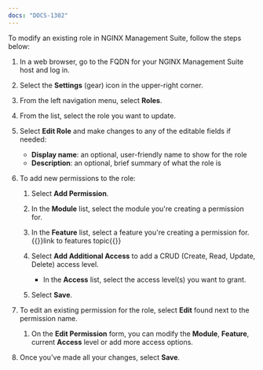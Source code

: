 ```yaml
---
docs: "DOCS-1302"
---
```


To modify an existing role in NGINX Management Suite, follow the steps below:

1. In a web browser, go to the FQDN for your NGINX Management Suite host and log in.
2. Select the **Settings** (gear) icon in the upper-right corner.
3. From the left navigation menu, select **Roles**.
4. From the list, select the role you want to update.
5. Select **Edit Role** and make changes to any of the editable fields if needed:
   - **Display name**: an optional, user-friendly name to show for the role
   - **Description**: an optional, brief summary of what the role is

6. To add new permissions to the role:

   1. Select **Add Permission**.
   2. In the **Module** list, select the module you're creating a permission for.
   3. In the **Feature** list, select a feature you're creating a permission for. {{<comment>}}link to features topic{{</comment>}}
   
   4. Select **Add Additional Access** to add a CRUD (Create, Read, Update, Delete) access level.

      - In the **Access** list, select the access level(s) you want to grant.

   5. Select **Save**.

7. To edit an existing permission for the role, select **Edit** found next to the permission name.

   1. On the **Edit Permission** form, you can modify the **Module**, **Feature**, current **Access** level or add more access options.

8. Once you've made all your changes, select **Save**.
